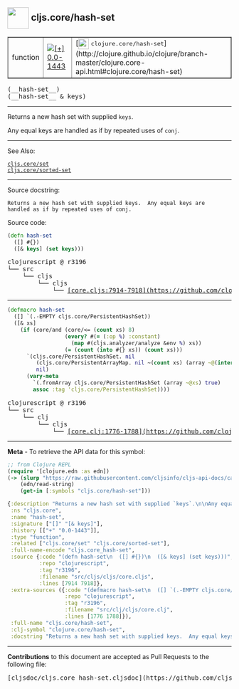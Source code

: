 ## <img width="48px" valign="middle" src="http://i.imgur.com/Hi20huC.png"> cljs.core/hash-set

 <table border="1">
<tr>

<td>function</td>
<td><a href="https://github.com/cljsinfo/cljs-api-docs/tree/0.0-1443"><img valign="middle" alt="[+] 0.0-1443" src="https://img.shields.io/badge/+-0.0--1443-lightgrey.svg"></a> </td>
<td>
[<img height="24px" valign="middle" src="http://i.imgur.com/1GjPKvB.png"> <samp>clojure.core/hash-set</samp>](http://clojure.github.io/clojure/branch-master/clojure.core-api.html#clojure.core/hash-set)
</td>
</tr>
</table>

 <samp>
(__hash-set__)<br>
</samp>
 <samp>
(__hash-set__ & keys)<br>
</samp>

---

Returns a new hash set with supplied `keys`.

Any equal keys are handled as if by repeated uses of `conj`.

---


See Also:

[`cljs.core/set`](cljs.core_set.md)<br>
[`cljs.core/sorted-set`](cljs.core_sorted-set.md)<br>

---

Source docstring:

```
Returns a new hash set with supplied keys.  Any equal keys are
handled as if by repeated uses of conj.
```

Source code:

```clj
(defn hash-set
  ([] #{})
  ([& keys] (set keys)))
```

 <pre>
clojurescript @ r3196
└── src
    └── cljs
        └── cljs
            └── <ins>[core.cljs:7914-7918](https://github.com/clojure/clojurescript/blob/r3196/src/cljs/cljs/core.cljs#L7914-L7918)</ins>
</pre>


---

```clj
(defmacro hash-set
  ([] `(.-EMPTY cljs.core/PersistentHashSet))
  ([& xs]
    (if (core/and (core/<= (count xs) 8)
                  (every? #(= (:op %) :constant)
                    (map #(cljs.analyzer/analyze &env %) xs))
                  (= (count (into #{} xs)) (count xs)))
      `(cljs.core/PersistentHashSet. nil
         (cljs.core/PersistentArrayMap. nil ~(count xs) (array ~@(interleave xs (repeat nil))) nil)
         nil)
      (vary-meta
        `(.fromArray cljs.core/PersistentHashSet (array ~@xs) true)
        assoc :tag 'cljs.core/PersistentHashSet))))
```

 <pre>
clojurescript @ r3196
└── src
    └── clj
        └── cljs
            └── <ins>[core.clj:1776-1788](https://github.com/clojure/clojurescript/blob/r3196/src/clj/cljs/core.clj#L1776-L1788)</ins>
</pre>

---

__Meta__ - To retrieve the API data for this symbol:

```clj
;; from Clojure REPL
(require '[clojure.edn :as edn])
(-> (slurp "https://raw.githubusercontent.com/cljsinfo/cljs-api-docs/catalog/cljs-api.edn")
    (edn/read-string)
    (get-in [:symbols "cljs.core/hash-set"]))
```

```clj
{:description "Returns a new hash set with supplied `keys`.\n\nAny equal keys are handled as if by repeated uses of `conj`.",
 :ns "cljs.core",
 :name "hash-set",
 :signature ["[]" "[& keys]"],
 :history [["+" "0.0-1443"]],
 :type "function",
 :related ["cljs.core/set" "cljs.core/sorted-set"],
 :full-name-encode "cljs.core_hash-set",
 :source {:code "(defn hash-set\n  ([] #{})\n  ([& keys] (set keys)))",
          :repo "clojurescript",
          :tag "r3196",
          :filename "src/cljs/cljs/core.cljs",
          :lines [7914 7918]},
 :extra-sources ({:code "(defmacro hash-set\n  ([] `(.-EMPTY cljs.core/PersistentHashSet))\n  ([& xs]\n    (if (core/and (core/<= (count xs) 8)\n                  (every? #(= (:op %) :constant)\n                    (map #(cljs.analyzer/analyze &env %) xs))\n                  (= (count (into #{} xs)) (count xs)))\n      `(cljs.core/PersistentHashSet. nil\n         (cljs.core/PersistentArrayMap. nil ~(count xs) (array ~@(interleave xs (repeat nil))) nil)\n         nil)\n      (vary-meta\n        `(.fromArray cljs.core/PersistentHashSet (array ~@xs) true)\n        assoc :tag 'cljs.core/PersistentHashSet))))",
                  :repo "clojurescript",
                  :tag "r3196",
                  :filename "src/clj/cljs/core.clj",
                  :lines [1776 1788]}),
 :full-name "cljs.core/hash-set",
 :clj-symbol "clojure.core/hash-set",
 :docstring "Returns a new hash set with supplied keys.  Any equal keys are\nhandled as if by repeated uses of conj."}

```

---

__Contributions__ to this document are accepted as Pull Requests to the following file:

 <pre>
[cljsdoc/cljs.core_hash-set.cljsdoc](https://github.com/cljsinfo/cljs-api-docs/blob/master/cljsdoc/cljs.core_hash-set.cljsdoc)
</pre>

